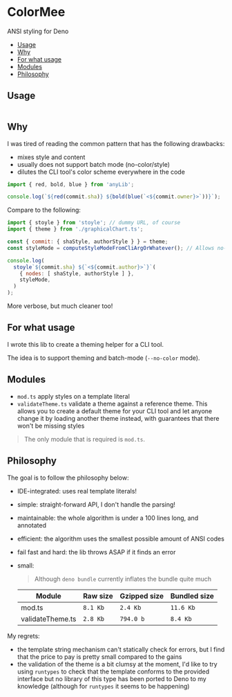 # ColorMee

ANSI styling for Deno

<!-- TOC START -->

* [Usage](#usage)
* [Why](#why)
* [For what usage](#for-what-usage)
* [Modules](#modules)
* [Philosophy](#philosophy)

<!-- TOC END -->

## Usage

<!-- START-INJECT: examples/basic.ts -->

```js
```

<!-- END-INJECT -->

## Why

I was tired of reading the common pattern that has the following drawbacks:

* mixes style and content
* usually does not support batch mode (no-color/style)
* dilutes the CLI tool's color scheme everywhere in the code

```js
import { red, bold, blue } from 'anyLib';

console.log(`${red(commit.sha)} ${bold(blue(`<${commit.owner}>`))}`);
```

Compare to the following:

```js
import { stoyle } from 'stoyle'; // dummy URL, of course
import { theme } from './graphicalChart.ts';

const { commit: { shaStyle, authorStyle } } = theme;
const styleMode = computeStyleModeFromCliArgOrWhatever(); // Allows no-color mode

console.log(
  stoyle`${commit.sha} ${`<${commit.author}>`}`(
    { nodes: [ shaStyle, authorStyle ] },
    styleMode,
  )
);
```

More verbose, but much cleaner too!

## For what usage

I wrote this lib to create a theming helper for a CLI tool.

The idea is to support theming and batch-mode (`--no-color` mode).

## Modules

* `mod.ts` apply styles on a template literal
* `validateTheme.ts` validate a theme against a reference theme. This allows you to create a default theme for your CLI tool and let anyone change it by loading another theme instead, with guarantees that there won't be missing styles

> The only module that is required is `mod.ts`.

## Philosophy

The goal is to follow the philosophy below:

* IDE-integrated: uses real template literals!
* simple: straight-forward API, I don't handle the parsing!
* maintainable: the whole algorithm is under a 100 lines long, and annotated
* efficient: the algorithm uses the smallest possible amount of ANSI codes
* fail fast and hard: the lib throws ASAP if it finds an error
* small:

  > Although `deno bundle` currently inflates the bundle quite much

  | Module           | Raw size                                      | Gzipped size                                       | Bundled size                                      |
  | ---------------- | --------------------------------------------- | -------------------------------------------------- | ------------------------------------------------- |
  | mod.ts           | <!-- 🔁: modRawSize -->`8.1 Kb`<!-- 🔁 -->    | <!-- 🔁: modGzippedSize -->`2.4 Kb`<!-- 🔁 -->     | <!-- 🔁: modBundledSize -->`11.6 Kb`<!-- 🔁 -->   |
  | validateTheme.ts | <!-- 🔁: themerRawSize -->`2.8 Kb`<!-- 🔁 --> | <!-- 🔁: themerGzippedSize -->`794.0 b`<!-- 🔁 --> | <!-- 🔁: themerBundledSize -->`8.4 Kb`<!-- 🔁 --> |

My regrets:

* the template string mechanism can't statically check for errors, but I find that the price to pay is pretty small compared to the gains
* the validation of the theme is a bit clumsy at the moment, I'd like to try using `runtypes` to check that the template conforms to the provided interface but no library of this type has been ported to Deno to my knowledge (although for `runtypes` it seems to be happening)
